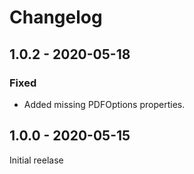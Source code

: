 # Changelog

## 1.0.2 - 2020-05-18

### Fixed

- Added missing PDFOptions properties.

## 1.0.0 - 2020-05-15

Initial reelase
